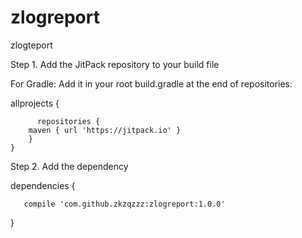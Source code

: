 # zlogreport
zlogteport


Step 1. Add the JitPack repository to your build file

For Gradle:
Add it in your root build.gradle at the end of repositories:

allprojects {
 
          repositories {
		maven { url 'https://jitpack.io' }
		}
	}				
	
	
  
Step 2. Add the dependency

dependencies {

       compile 'com.github.zkzqzzz:zlogreport:1.0.0'
       
}
